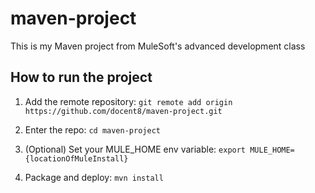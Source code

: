 # maven-project

This is my Maven project from MuleSoft's advanced development class

## How to run the project

1. Add the remote repository: `git remote add origin https://github.com/docent8/maven-project.git`

2. Enter the repo: `cd maven-project`

3. (Optional) Set your MULE_HOME env variable: `export MULE_HOME={locationOfMuleInstall}`

4. Package and deploy: `mvn install`